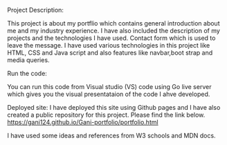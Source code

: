 Project Description:

This project is about my portflio which contains general introduction about me and my industry experience.
I have also included the description of my projects and the technologies I have used.
Contact form which is used to leave the message.
I have used various technologies in this project like HTML, CSS and Java script and also features like navbar,boot strap and media queries.

Run the code:

You can run this code from Visual studio (VS) code using Go live server which gives you the visual presentataion of the code I ahve developed.

Deployed site:
I have deployed this site using Github pages and I have also created a public repository for this project. Please find the link below.
https://gani124.github.io/Gani-portfolio/portfolio.html

I have used some ideas and references from W3 schools and MDN docs.